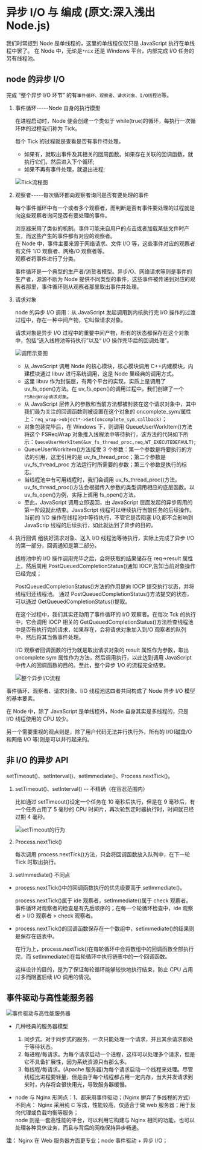 # 异步 I/O 与 编成 (原文:深入浅出 Node.js)

我们时常提到 Node 是单线程的，这里的单线程仅仅只是 JavaScript 执行在单线程中罢了。
在 Node 中，无论是`*nix` 还是 Windows 平台，内部完成 I/O 任务的另有线程池。

## node 的异步 I/O

完成 “整个异步 I/O 环节” 的有`事件循环、观察者、请求对象、I/O线程池`等。

1. 事件循环-----Node 自身的执行模型

   在进程启动时，Node 便会创建一个类似于 while(true)的循环，每执行一次循环体的过程我们称为 Tick。

   每个 Tick 的过程就是查看是否有事件待处理，

   - 如果有，就取出事件及其相关的回周函数。如果存在关联的回调函数，就执行它们。然后进入下个循环;
   - 如果不再有事件处理，就退出进程;

   ![Tick流程图](./img/异步-Tick流程图.png)

2. 观察者-----每次循环都向观察者询问是否有要处理的事件

   每个事件循环中有一个或者多个观察者，而判断是否有事件要处理的过程就是向这些观察者询问是否有要处理的事件。

   浏览器采用了类似的机制。事件可能来自用户的点击或者加载某些文件时产生，而这些产生的事件都有对应的观察者。  
   在 Node 中，事件主要来源于网络请求、文件 I/O 等，这些事件对应的观察者有文件 1/O 观察者、网络/O 观察者等。  
   观察者将事件进行了分类。

   事件循环是一个典型的生产者/消货者模型。异步/O、网络请求等则是事件的生产者，源源不断为 Node 提供不同类型的事件，这些事件被传递到对应的观察者那里，事件循环则从观察者那里取出事件并处理。

3. 请求对象

   node 的异步 I/O 调用：从 JavaScript 发起调用到内核执行完 I/O 操作的过渡过程中，存在一种中间产物，它叫做请求对象。

   请求对象是异步 I/O 过程中的重要中间产物，所有的状态都保存在这个对象中，包括“送入线程池等待执行”以及“ I/O 操作完毕后的回调处理”。

   ![调用示意图](./img/异步--调用示意图.png)

   - 从 JavaScript 调用 Node 的核心模块，核心模块调用 C++内建模块，内建模块通过 libuv 进行系统调用，这是 Node 里经典的调用方式。
   - 这里 libuv 作为封装层，有两个平台的实现，实质上是调用了 uv_fs_open()方法。在 uv_fs_open()的调用过程中，我们创建了一个`FSReqWrap请求对象`。
   - 从 JavaScript 层传入的参数和当前方法都被封装在这个请求对象中，其中我们最为关注的回调函数则被设置在这个对象的 oncomplete_sym/属性上：`req_wrap->object*->Set(oncomplete_sym,callback)`；
   - 对象包装完毕后，在 Windows 下，则调用 QueueUserWorkItem()方法将这个 FSReqWrap 对象推入线程池中等待执行，该方法的代码如下所示：`QueueUserWorkItem(&uv_fs_thread_proc,req,WT_EXECUTEDEFAULT)`;
   - QueueUserWorkItem()方法接受 3 个参数：第一个参数是将要执行的方法的引用，这里引用的是 uv_fs_thread_proc；第二个参数是 uv_fs_thread_proc 方法运行时所需要的参数；第三个参数是执行的标志。
   - 当线程池中有可用线程时，我们会调用 uv_fs_thread_proc()方法。uv_fs_thread_proc()方法会根据传入参数的类型调用相应的底层函数。以 uv_fs_open()为例，实际上调用 fs_open()方法。
   - 至此，JavaScript 调用立即返回，由 JavaScript 层面发起的异步周用的第一阶段就此结束。JavaScript 线程可以继续执行当前任务的后续操作。当前的 1/O 操作在线程池中等待执行，不管它是否阻塞 I/O,都不会影响到 JavaScrip 线程的后续执行，如此就达到了异步的目的。

4. 执行回调
   组装好清求对象、送入 I/O 线程池等待执行，实际上完成了异步 I/O 的第一部分，回调通知是第二部分。

   线程池中的 I/O 操作调用完毕之后，会将获取的结果储存在 req->result 属性上，然后周用 PostQueuedCompletionStatus()通知 IOCP,告知当前对象操作已经完成；

   PostQueuedCompletionStatus()方法的作用是向 IOCP 提交执行状态，并将线程归还线程池。
   通过 PostQueuedCompletionStatus()方法提交的状态，可以通过 GetQueuedCompletionStatus()提取。

   在这个过程中，我们其实还动用了事件循环的 I/O 观察者。在每次 Tck 的执行中，它会调用 IOCP 相关的 GetQueuedCompletionStatus()方法检查线程池中是否有执行完的请求，如果存在，会将请求对象加入到/O 观察者的队列中，然后将其当做事件处理。

   I/O 观察者回调函数的行为就是取出请求对象的 result 属性作为参数，取出 oncomplete sym 属性作为方法，然后调用执行，以此达到调用 JavaScript 中传人的回调函数的目的。至此，整个异步 1/O 的流程完全结束。

   ![整个异步I/O流程](./img/异步-整个异步I-O流程.png)

事件循环、观察者、请求对象、I/O 线程池这四者共同构成了 Node 异步 I/O 模型的基本要素。

在 Node 中，除了 JavaScript 是单线程外，Node 自身其实是多线程的，只是 I/O 线程使用的 CPU 较少。

另一个需要重视的观点则是，除了用户代码无法并行执行外，所有的 I/O(磁盘/O 和网络 I/O 等)则是可以并行起来的。

## 非 I/O 的异步 API

setTimeout()、setInterval()、setImmediate()、Process.nextTick()。

1. setTimeout()、setInterval() -- 不精确（在容忍范围内）

   比如通过 setTimeout()设定一个任务在 10 毫秒后执行，但是在 9 毫秒后，有一个任务占用了 5 毫秒的 CPU 时间片，再次轮到定时器执行时，时间就已经过期 4 毫秒。

   ![setTimeout的行为](./img/异步-setTimeout的行为.png)

2. Process.nextTick()

   每次调用 process.nextTick()方法，只会将回调函数放入队列中，在下一轮 Tick 时取出执行。

3. setImmediate()
   不同点

- process.nextTick()中的回调函数执行的优先级要高于 setImmediate()。

  process.nextTick()属于 ide 观察者，setImmediate()属于 check 观察者。
  事件循环对观察者的检查是有先后顺序的；在每一个轮循环检查中，ide 观察者 > I/O 观察者 > check 观察者。

- process.nextTick()的回调函数保存在一个数组中，setImmediate()的结果则是保存在链表中。

  在行为上，process.nextTick()在每轮循环中会将数组中的回调函数全部执行完，而 setImmediate()在每轮循环中执行链表中的一个回调函数。

  这样设计的目的，是为了保证每轮循环能够较快地执行结束，防止 CPU 占用过多而阻塞后续 I/O 调用的情况。

## 事件驱动与高性能服务器

![事件驱动与高性能服务器](./img/异步-事件驱动与高性能服务器.png)

- 几种经典的服务器模型

  1. 同步式。对于同步式的服务，一次只能处理一个请求，并且其余请求都处于等待状态。
  2. 每进程/每请求。为每个请求启动一个进程，这样可以处理多个请求，但是它不具备扩展性，因为系统资源只有那么多。
  3. 每线程/每请求。(Apache 服务器)为每个请求启动一个线程来处理。尽管线程比进程要轻量，但是由于每个线程都占用一定内存，当大并发请求到来时，内存将会很快用光，导致服务器缓慢。

- node 与 Nginx
  形同点：1、都采用事件驱动；(Nginx 摒弃了多线程的方式)
  不同点：
  Nginx 采用纯 C 写成，性能较高，仅适合于做 web 服务器；用于反向代理或负载均衡等服务；  
  node 则是一套高性能的平台，可以利用它构建与 Nginx 相同的功能，也可以处理各种具休业务，而且与背后的网络保持异步畅通。

**注：** Nginx 在 Web 服务器方面更专业；node 事件驱动 + 异步 I/O；
